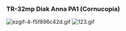 ### TR-32mp Diak Anna PA1 (Cornucopia)
![ezgif-4-f5f896c42d.gif](ezgif-4-f5f896c42d.gif)
![123.gif](123.gif)